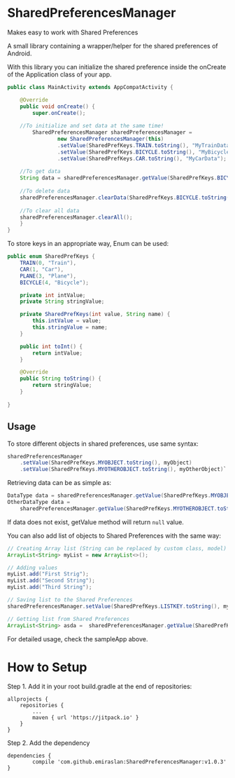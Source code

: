 # SharedPreferencesManager

Makes easy to work with Shared Preferences


A small library containing a wrapper/helper for the shared preferences of Android.

With this library you can initialize the shared preference inside the onCreate of the Application class of your app.

```Java
public class MainActivity extends AppCompatActivity {

    @Override
    public void onCreate() {
        super.onCreate();
	
	//To initialize and set data at the same time!
        SharedPreferencesManager sharedPreferencesManager = 
                new SharedPreferencesManager(this)
                .setValue(SharedPrefKeys.TRAIN.toString(), "MyTrainData")
                .setValue(SharedPrefKeys.BICYCLE.toString(), "MyBicycleData")
                .setValue(SharedPrefKeys.CAR.toString(), "MyCarData");
		
	//To get data
	String data = sharedPreferencesManager.getValue(SharedPrefKeys.BICYCLE.toString(), String.class);
	
	//To delete data
	sharedPreferencesManager.clearData(SharedPrefKeys.BICYCLE.toString());
	
	//To clear all data
	sharedPreferencesManager.clearAll();
    }
}
```


To store keys in an appropriate way, Enum can be used:
````Java
public enum SharedPrefKeys {
    TRAIN(0, "Train"),
    CAR(1, "Car"),
    PLANE(3, "Plane"),
    BICYCLE(4, "Bicycle");

    private int intValue;
    private String stringValue;

    private SharedPrefKeys(int value, String name) {
        this.intValue = value;
        this.stringValue = name;
    }

    public int toInt() {
        return intValue;
    }

    @Override
    public String toString() {
        return stringValue;
    }
    
}
````

## Usage

To store different objects in shared preferences, use same syntax:

````Java
sharedPreferencesManager
	.setValue(SharedPrefKeys.MYOBJECT.toString(), myObject)
	.setValue(SharedPrefKeys.MYOTHEROBJECT.toString(), myOtherObject)`
 ````
 
Retrieving data can be as simple as:

````Java
DataType data = sharedPreferencesManager.getValue(SharedPrefKeys.MYOBJECT.toString(), DataType.class);
OtherDataType data = 
	sharedPreferencesManager.getValue(SharedPrefKeys.MYOTHEROBJECT.toString(), OtherDataType.class);
````
If data does not exist, getValue method will return `null` value.

You can also add list of objects to Shared Preferences with the same way:

````Java
// Creating Array list (String can be replaced by custom class, model)
ArrayList<String> myList = new ArrayList<>();

// Adding values
myList.add("First Strig");
myList.add("Second String");
myList.add("Third String");

// Saving list to the Shared Preferences
sharedPreferencesManager.setValue(SharedPrefKeys.LISTKEY.toString(), myList);

// Getting list from Shared Preferences
ArrayList<String> asda =  sharedPreferencesManager.getValue(SharedPrefKeys.LISTKEY.toString(), ArrayList.class);
````

For detailed usage, check the sampleApp above.

# How to Setup
Step 1. Add it in your root build.gradle at the end of repositories:

	allprojects {
		repositories {
			...
			maven { url 'https://jitpack.io' }
		}
	}
  
Step 2. Add the dependency

	dependencies {
	        compile 'com.github.emiraslan:SharedPreferencesManager:v1.0.3'
	}
